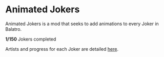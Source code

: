 # Animated Jokers
Animated Jokers is a mod that seeks to add animations to every Joker in Balatro.

**1/150** Jokers completed

Artists and progress for each Joker are detailed [here](https://docs.google.com/spreadsheets/d/1MGBtcHmb2hb9bE-ueEiKwMdn3c27fzgU46PYq8b6UhM/edit#gid=0).